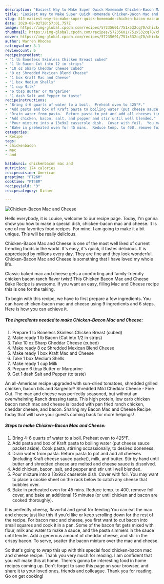 ```yaml
---
description: "Easiest Way to Make Super Quick Homemade Chicken-Bacon Mac and Cheese"
title: "Easiest Way to Make Super Quick Homemade Chicken-Bacon Mac and Cheese"
slug: 815-easiest-way-to-make-super-quick-homemade-chicken-bacon-mac-and-cheese
date: 2020-08-02T20:57:01.757Z
image: https://img-global.cpcdn.com/recipes/57235601/751x532cq70/chicken-bacon-mac-and-cheese-recipe-main-photo.jpg
thumbnail: https://img-global.cpcdn.com/recipes/57235601/751x532cq70/chicken-bacon-mac-and-cheese-recipe-main-photo.jpg
cover: https://img-global.cpcdn.com/recipes/57235601/751x532cq70/chicken-bacon-mac-and-cheese-recipe-main-photo.jpg
author: Warren Rhodes
ratingvalue: 3.1
reviewcount: 6
recipeingredient:
- "1 lb Boneless Skinless Chicken Breast cubed"
- "1 lb Bacon Cut into 12 in strips"
- "10 oz Sharp Cheddar Cheese cubed"
- "8 oz Shredded Mexican Blend Cheese"
- "1 box Kraft Mac and Cheese"
- "1 box Medium Shells"
- "1 cup Milk"
- "6 tbsp Butter or Margarine"
- "1 dash Salt and Pepper to taste"
recipeinstructions:
- "Bring 4-6 quarts of water to a boil.  Preheat oven to 425°F."
- "Add pasta and box of Kraft pasta to boiling water (put cheese sauce packet aside).  Cook pasta, stirring occassionally, to desired doneness."
- "Drain water from pasta.  Return pasta to pot and add all cheeses (including Kraft cheese sauce packet), milk, and butter.  Stir by hand until butter and shredded cheese are melted and cheese sauce is dissolved."
- "Add chicken, bacon, salt, and pepper and stir until well blended."
- "Pour mixture into a 13x9x2 casserole dish.  Cover with foil.  You may want to place a cookie sheet on the rack below to catch any cheese that bubbles over."
- "Bake in preheated oven for 45 mins.  Reduce temp. to 400, remove foil cover, and bake an additional 15 minutes (or until chicken and bacon are cooked thoroughly)."
categories:
- Recipe
tags:
- chickenbacon
- mac
- and

katakunci: chickenbacon mac and 
nutrition: 174 calories
recipecuisine: American
preptime: "PT26M"
cooktime: "PT48M"
recipeyield: "3"
recipecategory: Dinner

---
```



![Chicken-Bacon Mac and Cheese](https://img-global.cpcdn.com/recipes/57235601/751x532cq70/chicken-bacon-mac-and-cheese-recipe-main-photo.jpg)

Hello everybody, it is Louise, welcome to our recipe page. Today, I'm gonna show you how to make a special dish, chicken-bacon mac and cheese. It is one of my favorites food recipes. For mine, I am going to make it a bit unique. This will be really delicious.

Chicken-Bacon Mac and Cheese is one of the most well liked of current trending foods in the world. It's easy, it's quick, it tastes delicious. It is appreciated by millions every day. They are fine and they look wonderful. Chicken-Bacon Mac and Cheese is something that I have loved my whole life.

Classic baked mac and cheese gets a comforting and family-friendly chicken bacon ranch flavor twist! This Chicken Bacon Mac and Cheese Bake Recipe is awesome. If you want an easy, filling Mac and Cheese recipe this is one for the taking.


To begin with this recipe, we have to first prepare a few ingredients. You can have chicken-bacon mac and cheese using 9 ingredients and 6 steps. Here is how you can achieve it.

<!--inarticleads1-->

##### The ingredients needed to make Chicken-Bacon Mac and Cheese:

1. Prepare 1 lb Boneless Skinless Chicken Breast (cubed)
1. Make ready 1 lb Bacon (Cut into 1/2 in strips)
1. Take 10 oz Sharp Cheddar Cheese (cubed)
1. Make ready 8 oz Shredded Mexican Blend Cheese
1. Make ready 1 box Kraft Mac and Cheese
1. Take 1 box Medium Shells
1. Make ready 1 cup Milk
1. Prepare 6 tbsp Butter or Margarine
1. Get 1 dash Salt and Pepper (to taste)


An all-American recipe upgraded with sun-dried tomatoes, shredded grilled chicken, bacon bits and Sargento® Shredded Mild Cheddar Cheese - Fine Cut. The mac and cheese was perfectly seasoned, but without an overwhelming Ranch dressing taste. This high protein, low carb chicken bacon ranch mac and cheese is loaded with pan fried ranch chicken, cheddar cheese, and bacon. Sharing my Bacon Mac and Cheese Recipe today that will have your guests coming back for more helpings! 

<!--inarticleads2-->

##### Steps to make Chicken-Bacon Mac and Cheese:

1. Bring 4-6 quarts of water to a boil.  Preheat oven to 425°F.
1. Add pasta and box of Kraft pasta to boiling water (put cheese sauce packet aside).  Cook pasta, stirring occassionally, to desired doneness.
1. Drain water from pasta.  Return pasta to pot and add all cheeses (including Kraft cheese sauce packet), milk, and butter.  Stir by hand until butter and shredded cheese are melted and cheese sauce is dissolved.
1. Add chicken, bacon, salt, and pepper and stir until well blended.
1. Pour mixture into a 13x9x2 casserole dish.  Cover with foil.  You may want to place a cookie sheet on the rack below to catch any cheese that bubbles over.
1. Bake in preheated oven for 45 mins.  Reduce temp. to 400, remove foil cover, and bake an additional 15 minutes (or until chicken and bacon are cooked thoroughly).


It is perfectly cheesy, flavorful and great for feeding You can eat the mac and cheese just like this if you&#39;d like or keep scrolling down for the rest of the recipe. For bacon mac and cheese, you first want to cut bacon into small squares and cook it in a pan. Some of the bacon fat gets mixed with flour, milk and water to make a sauce, and the pasta simmers in the sauce until tender. Add a generous amount of cheddar cheese, and stir in the crispy bacon. To serve, scatter the bacon mixture over the mac and cheese. 

So that's going to wrap this up with this special food chicken-bacon mac and cheese recipe. Thank you very much for reading. I am confident that you will make this at home. There's gonna be interesting food in home recipes coming up. Don't forget to save this page on your browser, and share it to your loved ones, friends and colleague. Thank you for reading. Go on get cooking!
